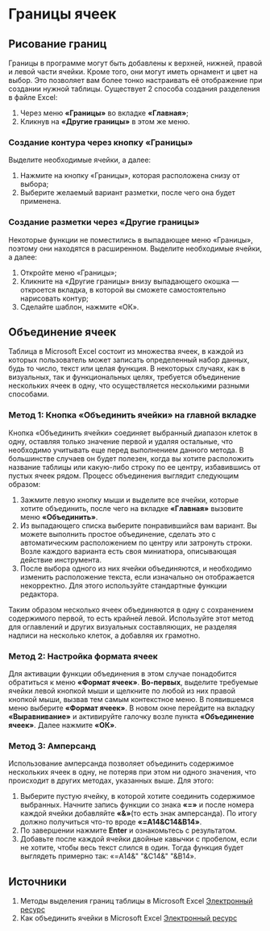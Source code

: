 # Границы ячеек

## Рисование границ

Границы в программе могут быть добавлены к верхней, нижней, правой и левой части
ячейки. Кроме того, они могут иметь орнамент и цвет на выбор. Это позволяет вам
более тонко настраивать её отображение при создании нужной таблицы.
Существует 2 способа создания разделения в файле Excel:

1.	Через меню **«Границы»** во вкладке **«Главная»**;
2.	Кликнув на **«Другие границы»** в этом же меню.

### Создание контура через кнопку «Границы»

Выделите необходимые ячейки, а далее:

1.	Нажмите на кнопку «Границы», которая расположена снизу от выбора;
2.	Выберите желаемый вариант разметки, после чего она будет применена.

### Создание разметки через «Другие границы»

Некоторые функции не поместились в выпадающее меню «Границы», поэтому они
находятся в расширенном. Выделите необходимые ячейки, а далее:

1.	Откройте меню «Границы»;
2.	Кликните на «Другие границы» внизу выпадающего окошка — откроется вкладка,
    в которой вы сможете самостоятельно нарисовать контур;
3.	Сделайте шаблон, нажмите «ОК».

## Объединение ячеек

Таблица в Microsoft Excel состоит из множества ячеек, в каждой из которых
пользователь может записать определенный набор данных, будь то число,
текст или целая функция. В некоторых случаях, как в визуальных,
так и функциональных целях, требуется объединение нескольких ячеек в одну,
что осуществляется несколькими  разными способами.

### Метод 1: Кнопка «Объединить ячейки» на главной вкладке

Кнопка «Объединить ячейки» соединяет выбранный диапазон клеток в одну,
оставляя только значение первой и удаляя остальные, что необходимо учитывать
еще перед выполнением данного метода. В большинстве случаев он будет полезен,
когда вы хотите расположить название таблицы или какую-либо строку по ее центру,
избавившись от пустых ячеек рядом. Процесс объединения выглядит следующим образом:

1.	Зажмите левую кнопку мыши и выделите все ячейки, которые хотите объединить,
    после чего на вкладке **«Главная»** вызовите меню **«Объединить»**.
2.	Из выпадающего списка выберите понравившийся вам вариант. Вы можете выполнить
	простое объединение, сделать это с автоматическим расположением по центру или
    затронуть строки. Возле каждого варианта есть своя миниатюра, описывающая
    действие инструмента.
3.	После выбора одного из них ячейки объединяются, и необходимо изменить
    расположение текста, если изначально он отображается некорректно.
    Для этого используйте стандартные функции редактора. 

Таким образом несколько ячеек объединяются в одну с сохранением содержимого
первой, то есть крайней левой. Используйте этот метод для оглавлений и других
визуальных составляющих, не разделяя надписи на несколько клеток,
а добавляя их грамотно.

### Метод 2: Настройка формата ячеек

Для активации функции объединения в этом случае понадобится обратиться
к меню **«Формат ячеек»**.
**Во-первых**, выделите требуемые ячейки левой кнопкой мыши и щелкните
по любой из них правой кнопкой мыши, вызвав тем самым контекстное меню.
В появившемся меню выберите **«Формат ячеек»**.
В новом окне перейдите на вкладку **«Выравнивание»** и активируйте галочку
возле пункта **«Объединение ячеек»**. Далее нажмите **«ОК»**.

### Метод 3: Амперсанд

Использование амперсанда позволяет объединить содержимое нескольких
ячеек в одну, не потеряв при этом ни одного значения, что происходит
в других методах, указанных выше. Для этого:

1.	Выберите пустую ячейку, в которой хотите соединить содержимое выбранных.
    Начните запись функции со знака **«=»** и после номера каждой ячейки
    добавляйте **«&»**(то есть знак амперсанда). По итогу должно получиться
    что-то вроде **«=A14&C14&B14»**.
2.	По завершении нажмите **Enter** и ознакомьтесь с результатом.
3.	Добавьте после каждой ячейки двойные кавычки с пробелом, если не хотите,
    чтобы весь текст слился в один. Тогда функция будет выглядеть
    примерно так: «=A14&" "&C14&" "&B14».

## Источники

1. Методы выделения границ таблицы в Microsoft Excel
[Электронный ресурс](https://timeweb.com/ru/community/articles/metody-vydeleniya-granic-tablicy-v-microsoft-excel)
2. Как объединить ячейки в Microsoft Excel
[Электронный ресурс](https://timeweb.com/ru/community/articles/kak-obedinit-yacheyki-v-microsoft-excel)